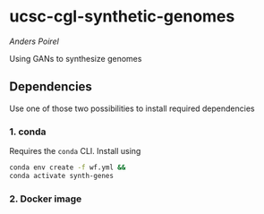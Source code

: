 # ucsc-cgl-synthetic-genomes

*Anders Poirel*

Using GANs to synthesize genomes

## Dependencies

Use one of those two possibilities to install
required dependencies

### 1. conda 

Requires the `conda` CLI. Install using

```sh
conda env create -f wf.yml &&
conda activate synth-genes
```

### 2. Docker image

